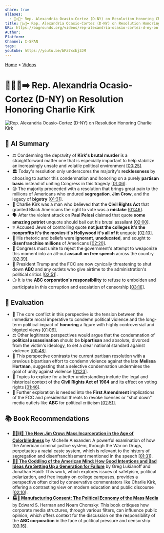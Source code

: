 ```yaml
---
share: true
aliases:
  - 👩‍⚖️📜➡️ Rep. Alexandria Ocasio-Cortez (D-NY) on Resolution Honoring Charlie Kirk
title: 👩‍⚖️📜➡️ Rep. Alexandria Ocasio-Cortez (D-NY) on Resolution Honoring Charlie Kirk
URL: https://bagrounds.org/videos/rep-alexandria-ocasio-cortez-d-ny-on-resolution-honoring-charlie-kirk
Author:
Platform:
Channel: C-SPAN
tags:
youtube: https://youtu.be/bFa7xcbj3JM
---
```

[Home](../index.md) > [Videos](./index.md)  
# 👩‍⚖️📜➡️ Rep. Alexandria Ocasio-Cortez (D-NY) on Resolution Honoring Charlie Kirk  
![Rep. Alexandria Ocasio-Cortez (D-NY) on Resolution Honoring Charlie Kirk](https://youtu.be/bFa7xcbj3JM)  
  
## 🤖 AI Summary  
* ⚖️ Condemning the depravity of **Kirk's brutal murder** is a straightforward matter one that is especially important to help stabilize an increasingly unsafe and volatile political environment \[[00:25](http://www.youtube.com/watch?v=bFa7xcbj3JM&t=25)].  
* 🏛️ Today's resolution only underscores the majority's **recklessness** by choosing to author this condemnation and honoring on a purely **partisan basis** instead of uniting Congress in this tragedy \[[01:06](http://www.youtube.com/watch?v=bFa7xcbj3JM&t=66)].  
* 😢 The majority proceeded with a resolution that brings great pain to the millions of Americans who endured **segregation**, **Jim Crow**, and the legacy of **bigotry** \[[01:31](http://www.youtube.com/watch?v=bFa7xcbj3JM&t=91)].  
* 📜 Charlie Kirk was a man who believed that the **Civil Rights Act** that granted Black Americans the right to vote was a **mistake** \[[01:46](http://www.youtube.com/watch?v=bFa7xcbj3JM&t=106)].  
* 🗣️ After the violent attack on **Paul Pelosi** claimed that quote **some amazing patriot** unquote should bail out his brutal assailant \[[02:00](http://www.youtube.com/watch?v=bFa7xcbj3JM&t=120)].  
* 🔯 Accused Jews of controlling quote **not just the colleges it's the nonprofits it's the movies it's Hollywood it's all of it** unquote \[[02:10](http://www.youtube.com/watch?v=bFa7xcbj3JM&t=130)].  
* 🛑 His rhetoric and beliefs were **ignorant**, **uneducated**, and sought to **disenfranchise millions** of Americans \[[02:20](http://www.youtube.com/watch?v=bFa7xcbj3JM&t=140)].  
* 🤝 Congress must unite to reject the government's attempt to weaponize this moment into an all-out **assault on free speech** across the country \[[02:39](http://www.youtube.com/watch?v=bFa7xcbj3JM&t=159)].  
* 📡 President Trump and the FCC are now cynically threatening to shut down **ABC** and any outlets who give airtime to the administration's political critics \[[02:51](http://www.youtube.com/watch?v=bFa7xcbj3JM&t=171)].  
* 📺 It is the **ABC corporation's responsibility** to refuse to embolden and participate in this corruption and escalation of censorship \[[03:16](http://www.youtube.com/watch?v=bFa7xcbj3JM&t=196)].  
  
## 🤔 Evaluation  
* 🤝 The core conflict in this perspective is the tension between the immediate moral imperative to condemn political violence and the long-term political impact of **honoring** a figure with highly controversial and bigoted views \[[01:06](http://www.youtube.com/watch?v=bFa7xcbj3JM&t=66)].  
* ⚖️ Other legitimate perspectives would argue that the condemnation of **political assassination** should be **bipartisan** and absolute, divorced from the victim's ideology, to set a clear national standard against violence \[[00:48](http://www.youtube.com/watch?v=bFa7xcbj3JM&t=48)].  
* 🎯 This perspective contrasts the current partisan resolution with a previous bipartisan effort to condemn violence against the late **Melissa Hortman**, suggesting that a selective condemnation undermines the goal of unity against violence \[[01:23](http://www.youtube.com/watch?v=bFa7xcbj3JM&t=83)].  
* 🧠 Topics to explore for a better understanding include the legal and historical context of the **Civil Rights Act of 1964** and its effect on voting rights \[[01:46](http://www.youtube.com/watch?v=bFa7xcbj3JM&t=106)].  
* 📰 Further exploration is needed into the **First Amendment** implications of the FCC and presidential threats to revoke licenses or "shut down" media outlets like **ABC** for political criticism \[[02:51](http://www.youtube.com/watch?v=bFa7xcbj3JM&t=171)].  
  
## 📚 Book Recommendations  
* **[🧑🏿⛓️🙈 The New Jim Crow: Mass Incarceration in the Age of Colorblindness](../books/the-new-jim-crow-mass-incarceration-in-the-age-of-colorblindness.md)** by Michelle Alexander: A powerful examination of how the American criminal justice system, through the War on Drugs, perpetuates a racial caste system, which is relevant to the history of segregation and disenfranchisement mentioned in the speech \[[01:31](http://www.youtube.com/watch?v=bFa7xcbj3JM&t=91)].  
* **[🤕👶 The Coddling of the American Mind: How Good Intentions and Bad Ideas Are Setting Up a Generation for Failure](../books/the-coddling-of-the-american-mind-how-good-intentions-and-bad-ideas-are-setting-up-a-generation-for-failure.md)** by Greg Lukianoff and Jonathan Haidt: This work, which explores issues of safetyism, political polarization, and free inquiry on college campuses, provides a perspective often cited by conservative commentators like Charlie Kirk, offering a contrasting view on modern education and public discourse \[[02:10](http://www.youtube.com/watch?v=bFa7xcbj3JM&t=130)].  
* **[🏭🫡 Manufacturing Consent: The Political Economy of the Mass Media](../books/manufacturing-consent.md)** by Edward S. Herman and Noam Chomsky: This book critiques how corporate media structures, through various filters, can influence public opinion, which offers context for the discussion on the responsibility of the **ABC corporation** in the face of political pressure and censorship \[[03:16](http://www.youtube.com/watch?v=bFa7xcbj3JM&t=196)].